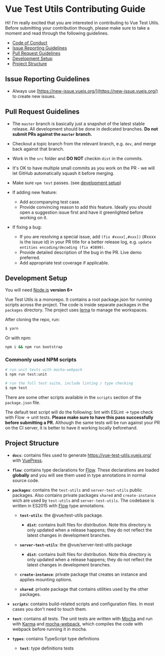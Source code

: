 # Vue Test Utils Contributing Guide

Hi! I’m really excited that you are interested in contributing to Vue Test Utils. Before submitting your contribution though, please make sure to take a moment and read through the following guidelines.

- [Code of Conduct](https://github.com/vuejs/vue/blob/dev/.github/CODE_OF_CONDUCT.md)
- [Issue Reporting Guidelines](#issue-reporting-guidelines)
- [Pull Request Guidelines](#pull-request-guidelines)
- [Development Setup](#development-setup)
- [Project Structure](#project-structure)

## Issue Reporting Guidelines

- Always use [https://new-issue.vuejs.org/](https://new-issue.vuejs.org/) to create new issues.

## Pull Request Guidelines

- The `master` branch is basically just a snapshot of the latest stable release. All development should be done in dedicated branches. **Do not submit PRs against the `master` branch.**

- Checkout a topic branch from the relevant branch, e.g. `dev`, and merge back against that branch.

- Work in the `src` folder and **DO NOT** checkin `dist` in the commits.

- It's OK to have multiple small commits as you work on the PR - we will let GitHub automatically squash it before merging.

- Make sure `npm test` passes. (see [development setup](#development-setup))

- If adding new feature:
  - Add accompanying test case.
  - Provide convincing reason to add this feature. Ideally you should open a suggestion issue first and have it greenlighted before working on it.

- If fixing a bug:
  - If you are resolving a special issue, add `(fix #xxxx[,#xxx])` (#xxxx is the issue id) in your PR title for a better release log, e.g. `update entities encoding/decoding (fix #3899)`.
  - Provide detailed description of the bug in the PR. Live demo preferred.
  - Add appropriate test coverage if applicable.

## Development Setup

You will need [Node.js](http://nodejs.org) **version 6+**

Vue Test Utils is a monorepo. It contains a root package.json for running scripts across the project. The code is inside separate packages in the `packages` directory. The project uses [lerna](https://lernajs.io/) to manage the workspaces.

After cloning the repo, run:

``` bash
$ yarn
```

Or with npm:

```bash
npm i && npm run bootstrap
```
### Commonly used NPM scripts

``` bash
# run unit tests with mocha-webpack
$ npm run test:unit

# run the full test suite, include linting / type checking
$ npm test
```

There are some other scripts available in the `scripts` section of the `package.json` file.

The default test script will do the following: lint with ESLint -> type check with Flow -> unit tests. **Please make sure to have this pass successfully before submitting a PR.** Although the same tests will be run against your PR on the CI server, it is better to have it working locally beforehand.

## Project Structure

- **`docs`**: contains files used to generate https://vue-test-utils.vuejs.org/ with [VuePress](https://github.com/vuejs/vuepress).

- **`flow`**: contains type declarations for [Flow](https://flowtype.org/). These declarations are loaded **globally** and you will see them used in type annotations in normal source code.

- **`packages`**: contains the `test-utils` and `server-test-utils` public packages. Also contains private packages `shared` and `create-instance` wich are used by `test-utils` and `server-test-utils`. The codebase is written in ES2015 with [Flow](https://flowtype.org/) type annotations.

  - **`test-utils`**: the @vue/test-utils package.

    - **`dist`**: contains built files for distribution. Note this directory is only updated when a release happens; they do not reflect the latest changes in development branches.

  - **`server-test-utils`**: the @vue/server-test-utils package

    - **`dist`**: contains built files for distribution. Note this directory is only updated when a release happens; they do not reflect the latest changes in development branches.

  - **`create-instance`**: private package that creates an instance and applies mounting options.

  - **`shared`**: private package that contains utilities used by the other packages.

- **`scripts`**: contains build-related scripts and configuration files. In most cases you don't need to touch them.

- **`test`**: contains all tests. The unit tests are written with [Mocha](https://mochajs.org/) and run with [Karma](http://karma-runner.github.io/0.13/index.html) and [mocha-webpack](http://zinserjan.github.io/mocha-webpack/), which compiles the code with webpack before running it in mocha.

- **`types`**: contains TypeScript type definitions

    - **`test`**: type definitions tests
